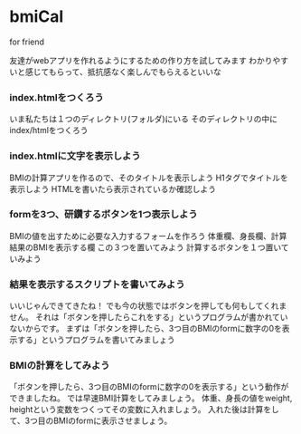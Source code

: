 # bmiCal
for friend

友達がwebアプリを作れるようにするための作り方を試してみます
わかりやすいと感じてもらって、抵抗感なく楽しんでもらえるといいな


### index.htmlをつくろう

いま私たちは１つのディレクトリ(フォルダ)にいる
そのディレクトリの中にindex/htmlをつくろう

### index.htmlに文字を表示しよう

BMIの計算アプリを作るので、そのタイトルを表示しよう
H1タグでタイトルを表示しよう
HTMLを書いたら表示されているか確認しよう

### formを3つ、研鑽するボタンを1つ表示しよう

BMIの値を出すために必要な入力するフォームを作ろう
体重欄、身長欄、計算結果のBMIを表示する欄
この３つを置いてみよう
計算するボタンを１つ置いていみよう

### 結果を表示するスクリプトを書いてみよう

いいじゃんできてきたね！
でも今の状態ではボタンを押しても何もしてくれません。
それは「ボタンを押したらこれをする」というプログラムが書かれていないからです。
まずは「ボタンを押したら、3つ目のBMIのformに数字の0を表示する」というプログラムを書いてみましょう

### BMIの計算をしてみよう

「ボタンを押したら、3つ目のBMIのformに数字の0を表示する」という動作ができましたね。
では早速BMI計算をしてみましょう。
体重、身長の値をweight, heightという変数をつくってその変数に入れましょう。
入れた後は計算をして、3つ目のBMIのformに表示させましょう。
